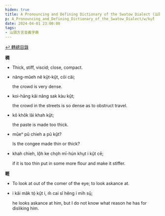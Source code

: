 ```yaml
---
hiden: true
title: A Pronouncing and Defining Dictionary of the Swatow Dialect (汕頭方言音義字典) / kṳ̂t
p: A_Pronouncing_and_Defining_Dictionary_of_the_Swatow_Dialect/w/kṳ̂t
date: 2024-04-01 23:00:00
tags: 
- 汕頭方言音義字典
---
```


[↩️ 轉總目錄](/A_Pronouncing_and_Defining_Dictionary_of_the_Swatow_Dialect)


**稠**
- Thick, stiff, viscid; close, compact.

- nâng-mûeh nĕ kṳ̂t-kṳ̂t, cōi căi;

  the crowd is very dense.

- koi-hāng kâi nâng sak kàu kṳ̂t;

  the crowd in the streets is so dense as to obstruct travel.

- kô khôk lâi khah kṳ̂t;

  the paste is made too thick.

- mûeⁿ pû chieh a pû kṳ̂t?

  Is the congee made thin or thick?

- khah chieh, lô̤h ke cho̤h mī-hún khṳt i kṳ̂t cē;

  if it is too thin put in some more flour and make it stiffer.

**睚**
- To look at out of the comer of the eye; to look askance at.

- i kâi mâk tó̤ kṳ̂t i, m̄ cai sĭ hĕng i mih sṳ̄;

  he looks askance at him, but I do not know what reason he has for disliking him.
